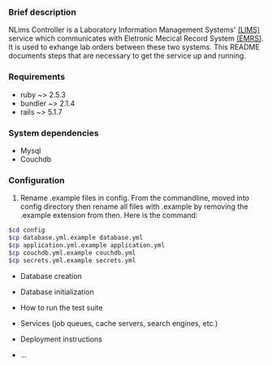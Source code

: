 ### Brief description

NLims Controller is a Laboratory Information Management Systems' [(LIMS)](https://github.com/BaobabHealthTrust/iBLIS.git) service which communicates with Eletronic Mecical Record System [(EMRS)](https://github.com/BaobabHealthTrust/BHT-EMR-API.git). It is used to exhange lab orders between these two systems.
This README documents steps that are necessary to get the service up and running.

### Requirements

* ruby ~> 2.5.3
* bundler ~> 2.1.4
* rails ~> 5.1.7

### System dependencies
* Mysql 
* Couchdb

### Configuration
1. Rename .example files in config.
From the commandline, moved into config directory then rename all files with .example by removing the .example extension from then. Here is the command: 
```bash
$cd config
$cp database.yml.example database.yml
$cp application.yml.example application.yml
$cp couchdb.yml.example couchdb.yml
$cp secrets.yml.example secrets.yml
```
   
* Database creation

* Database initialization

* How to run the test suite

* Services (job queues, cache servers, search engines, etc.)

* Deployment instructions

* ...
